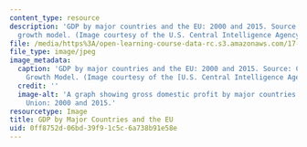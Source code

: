 ```yaml
---
content_type: resource
description: 'GDP by major countries and the EU: 2000 and 2015. Source: CIA''s long-term
  growth model. (Image courtesy of the U.S. Central Intelligence Agency.)'
file: /media/https%3A/open-learning-course-data-rc.s3.amazonaws.com/17-199j-working-in-a-global-economy-fall-2005/0ff8752d06bd39f91c5c6a738b91e58e_17-199jf05.jpg
file_type: image/jpeg
image_metadata:
  caption: 'GDP by major countries and the EU: 2000 and 2015. Source: CIA''s Long-Term
    Growth Model. (Image courtesy of the [U.S. Central Intelligence Agency](http://www.cia.gov/).)'
  credit: ''
  image-alt: 'A graph showing gross domestic profit by major countries and the European
    Union: 2000 and 2015.'
resourcetype: Image
title: GDP by Major Countries and the EU
uid: 0ff8752d-06bd-39f9-1c5c-6a738b91e58e
---
```

